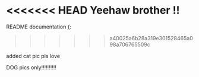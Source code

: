 <<<<<<< HEAD
Yeehaw brother !! 
=======
README documentation {:
>>>>>>> a40025a6b28a319e301528465a098a706765509c


added cat pic pls love 


DOG pics only!!!!!!!!!!


